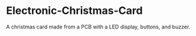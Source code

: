 # Electronic-Christmas-Card
A christmas card made from a PCB with a LED display, buttons, and buzzer.
